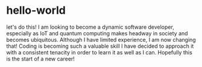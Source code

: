 # hello-world
let's do this!
I am looking to become a dynamic software developer, especially as IoT and quantum computing makes headway in society and becomes ubiquitous. Although I have limited experience, I am now changing that! Coding is becoming such a valuable skill I have decided to approach it with a consistent tenacity in order to learn it as well as I can. Hopefully this is the start of a new career!
